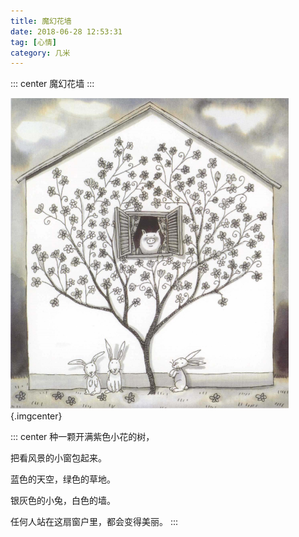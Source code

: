 ```yaml
---
title: 魔幻花墙
date: 2018-06-28 12:53:31
tag: [心情]
category: 几米
---
```

::: center
魔幻花墙
:::
<!-- more -->
![魔幻花墙](./魔幻花墙.png){.imgcenter}


::: center
种一颗开满紫色小花的树，

把看风景的小窗包起来。

蓝色的天空，绿色的草地。

银灰色的小兔，白色的墙。

任何人站在这扇窗户里，都会变得美丽。
:::


